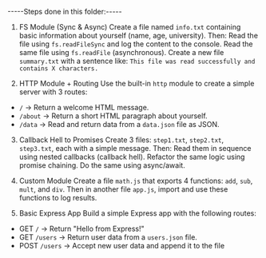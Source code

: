 -----Steps done in this folder:-----

1. FS Module (Sync & Async)
Create a file named `info.txt` containing basic information about yourself (name, age, university).
Then:
    Read the file using `fs.readFileSync` and log the content to the console.
    Read the same file using `fs.readFile` (asynchronous).
    Create a new file `summary.txt` with a sentence like:
 `This file was read successfully and contains X characters.`

2. HTTP Module + Routing
Use the built-in `http` module to create a simple server with 3 routes:
- `/` -> Return a welcome HTML message.
- `/about` -> Return a short HTML paragraph about yourself.
- `/data` -> Read and return data from a `data.json` file as JSON.
  
3. Callback Hell to Promises
Create 3 files: `step1.txt`, `step2.txt`, `step3.txt`, each with a simple message.
Then:
   Read them in sequence using nested callbacks (callback hell).
   Refactor the same logic using promise chaining.
   Do the same using async/await.
  
4. Custom Module
Create a file `math.js` that exports 4 functions: `add`, `sub`, `mult`, and `div`.
Then in another file `app.js`, import and use these functions to log results.

5. Basic Express App
Build a simple Express app with the following routes:
- GET `/` -> Return "Hello from Express!"
- GET `/users` -> Return user data from a `users.json` file.
- POST `/users` -> Accept new user data and append it to the file
